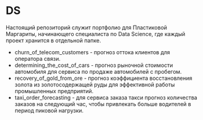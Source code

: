 # DS
Настоящий репозиторий служит портфолио для Пластиковой Маргариты, начинающего специалиста по Data Science, где каждый проект хранится в отдельной папке.   
- churn_of_telecom_customers - прогноз оттока клиентов для оператора связи.  
- determining_the_cost_of_cars - прогноз рыночной стоимости автомобиля для сервиса по продаже автомобилей с пробегом.  
- recovery_of_gold_from_ore - прогноз коэффициента восстановления золота из золотосодержащей руды для эффективной работы промышленных предприятий.  
- taxi_order_forecasting - для сервиса заказа такси прогноз количества заказов на следующий час, чтобы привлекать больше водителей в период пиковой нагрузки.
